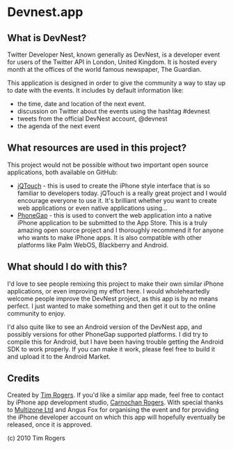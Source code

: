Devnest.app
============

What is DevNest?
-----------------

Twitter Developer Nest, known generally as DevNest, is a developer event for users of the Twitter API in London, United 
Kingdom. It is hosted every month at the offices of the world famous newspaper, The Guardian.

This application is designed in order to give the community a way to stay up to date with the events. It includes by 
default information like:

- the time, date and location of the next event.
- discussion on Twitter about the events using the hashtag #devnest
- tweets from the official DevNest account, @devnest
- the agenda of the next event

What resources are used in this project?
----------------------------------------

This project would not be possible without two important open source applications, both available on GitHub:

- [jQTouch](http://github.com/senchalabs/jQTouch) - this is used to create the iPhone style interface that is so 
familiar to developers today. jQTouch is a really great project and I would encourage everyone to use it. It's brilliant 
whether you want to create web applications or even native applications using...
- [PhoneGap](http://github.com/sintaxi/phonegap) - this is used to convert the web application into a native iPhone 
application to be submitted to the App Store. This is a truly amazing open source project and I thoroughly recommend it 
for anyone who wants to make iPhone apps. It is also compatible with other platforms like Palm WebOS, Blackberry and 
Android.

What should I do with this?
---------------------------

I'd love to see people remixing this project to make their own similar iPhone applications, or even improving my effort 
here. I would wholeheartedly welcome people improve the DevNest project, as this app is by no means perfect. I just 
wanted to make something and then get it out to the online community to enjoy.

I'd also quite like to see an Android version of the DevNest app, and possibly versions for other PhoneGap supported 
platforms. I did try to compile this for Android, but I have been having trouble getting the Android SDK to work 
properly. If you can make it work, please feel free to build it and upload it to the Android Market.

Credits
--------

Created by [Tim Rogers](http://www.tim-rogers.co.uk). If you'd like a similar app made, feel free to contact by iPhone 
app development studio, [Carnochan Rogers](http://www.carnochanrogers.co.uk).
With special thanks to [Multizone Ltd](http://www.multizone.co.uk) and Angus Fox for organising the event and for 
providing the iPhone developer account on which this app will hopefully eventually be released, once it is approved.

(c) 2010 Tim Rogers